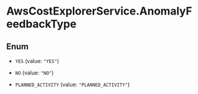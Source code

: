 # AwsCostExplorerService.AnomalyFeedbackType

## Enum


* `YES` (value: `"YES"`)

* `NO` (value: `"NO"`)

* `PLANNED_ACTIVITY` (value: `"PLANNED_ACTIVITY"`)


